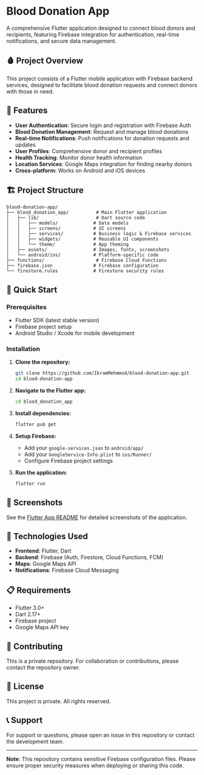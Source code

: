 # Blood Donation App

A comprehensive Flutter application designed to connect blood donors and recipients, featuring Firebase integration for authentication, real-time notifications, and secure data management.

## 🩸 Project Overview

This project consists of a Flutter mobile application with Firebase backend services, designed to facilitate blood donation requests and connect donors with those in need.

## 📱 Features

- **User Authentication**: Secure login and registration with Firebase Auth
- **Blood Donation Management**: Request and manage blood donations
- **Real-time Notifications**: Push notifications for donation requests and updates
- **User Profiles**: Comprehensive donor and recipient profiles
- **Health Tracking**: Monitor donor health information
- **Location Services**: Google Maps integration for finding nearby donors
- **Cross-platform**: Works on Android and iOS devices

## 🏗️ Project Structure

```
blood-donation-app/
├── blood_donation_app/          # Main Flutter application
│   ├── lib/                     # Dart source code
│   │   ├── models/             # Data models
│   │   ├── screens/            # UI screens
│   │   ├── services/           # Business logic & Firebase services
│   │   ├── widgets/            # Reusable UI components
│   │   └── theme/              # App theming
│   ├── assets/                 # Images, fonts, screenshots
│   └── android/ios/            # Platform-specific code
├── functions/                   # Firebase Cloud Functions
├── firebase.json               # Firebase configuration
└── firestore.rules             # Firestore security rules
```

## 🚀 Quick Start

### Prerequisites
- Flutter SDK (latest stable version)
- Firebase project setup
- Android Studio / Xcode for mobile development

### Installation
1. **Clone the repository:**
   ```bash
   git clone https://github.com/IkramMehmmod/blood-donation-app.git
   cd blood-donation-app
   ```

2. **Navigate to the Flutter app:**
   ```bash
   cd blood_donation_app
   ```

3. **Install dependencies:**
   ```bash
   flutter pub get
   ```

4. **Setup Firebase:**
   - Add your `google-services.json` to `android/app/`
   - Add your `GoogleService-Info.plist` to `ios/Runner/`
   - Configure Firebase project settings

5. **Run the application:**
   ```bash
   flutter run
   ```

## 📸 Screenshots

See the [Flutter App README](blood_donation_app/README.md) for detailed screenshots of the application.

## 🔧 Technologies Used

- **Frontend**: Flutter, Dart
- **Backend**: Firebase (Auth, Firestore, Cloud Functions, FCM)
- **Maps**: Google Maps API
- **Notifications**: Firebase Cloud Messaging

## 📋 Requirements

- Flutter 3.0+
- Dart 2.17+
- Firebase project
- Google Maps API key

## 🤝 Contributing

This is a private repository. For collaboration or contributions, please contact the repository owner.

## 📄 License

This project is private. All rights reserved.

## 📞 Support

For support or questions, please open an issue in this repository or contact the development team.

---

**Note**: This repository contains sensitive Firebase configuration files. Please ensure proper security measures when deploying or sharing this code. 